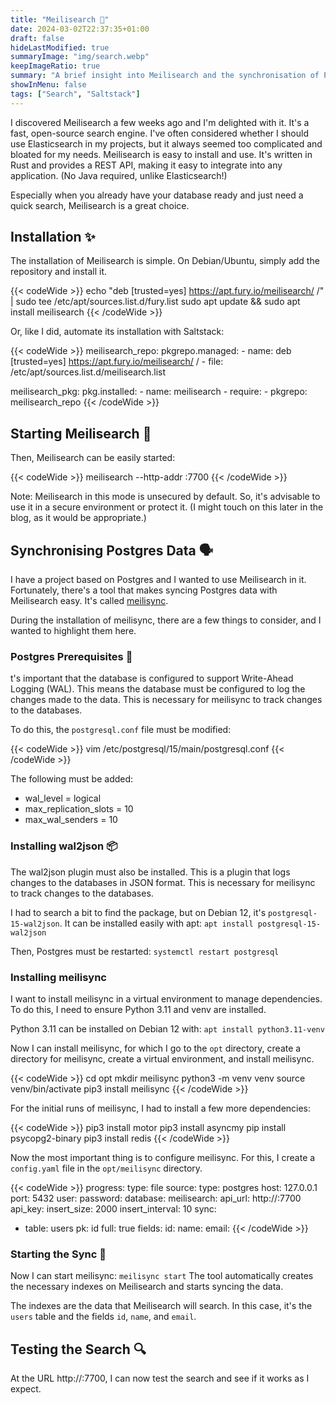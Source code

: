 ```yaml
---
title: "Meilisearch 🔎"
date: 2024-03-02T22:37:35+01:00
draft: false
hideLastModified: true
summaryImage: "img/search.webp"
keepImageRatio: true
summary: "A brief insight into Meilisearch and the synchronisation of Postgres data."
showInMenu: false
tags: ["Search", "Saltstack"]
---
```


I discovered Meilisearch a few weeks ago and I'm delighted with it. It's a fast, open-source search engine. I've often considered whether I should use Elasticsearch in my projects, but it always seemed too complicated and bloated for my needs. Meilisearch is easy to install and use. It's written in Rust and provides a REST API, making it easy to integrate into any application. (No Java required, unlike Elasticsearch!)

Especially when you already have your database ready and just need a quick search, Meilisearch is a great choice.

## Installation ✨

The installation of Meilisearch is simple. On Debian/Ubuntu, simply add the repository and install it.

{{< codeWide >}}
echo "deb [trusted=yes] https://apt.fury.io/meilisearch/ /" | sudo tee /etc/apt/sources.list.d/fury.list
sudo apt update && sudo apt install meilisearch
{{< /codeWide >}}

Or, like I did, automate its installation with Saltstack:

{{< codeWide >}}
meilisearch_repo:
  pkgrepo.managed:
    - name: deb [trusted=yes] https://apt.fury.io/meilisearch/ /
    - file: /etc/apt/sources.list.d/meilisearch.list

meilisearch_pkg:
  pkg.installed:
    - name: meilisearch
    - require:
      - pkgrepo: meilisearch_repo
{{< /codeWide >}}

## Starting Meilisearch 🚀

Then, Meilisearch can be easily started:

{{< codeWide >}}
meilisearch --http-addr <your-ip>:7700
{{< /codeWide >}}

Note: Meilisearch in this mode is unsecured by default. So, it's advisable to use it in a secure environment or protect it. (I might touch on this later in the blog, as it would be appropriate.)

## Synchronising Postgres Data 🗣️
I have a project based on Postgres and I wanted to use Meilisearch in it. Fortunately, there's a tool that makes syncing Postgres data with Meilisearch easy. It's called [meilisync](https://github.com/long2ice/meilisync).

During the installation of meilisync, there are a few things to consider, and I wanted to highlight them here.

### Postgres Prerequisites 🐘
t's important that the database is configured to support Write-Ahead Logging (WAL). This means the database must be configured to log the changes made to the data. This is necessary for meilisync to track changes to the databases.

To do this, the `postgresql.conf` file must be modified:

{{< codeWide >}}
vim /etc/postgresql/15/main/postgresql.conf
{{< /codeWide >}}

The following must be added:
  - wal_level = logical
  - max_replication_slots = 10
  - max_wal_senders = 10

### Installing wal2json 📦
The wal2json plugin must also be installed. This is a plugin that logs changes to the databases in JSON format. This is necessary for meilisync to track changes to the databases.

I had to search a bit to find the package, but on Debian 12, it's `postgresql-15-wal2json`. It can be installed easily with apt: `apt install postgresql-15-wal2json`

Then, Postgres must be restarted: `systemctl restart postgresql`

### Installing meilisync

I want to install meilisync in a virtual environment to manage dependencies. To do this, I need to ensure Python 3.11 and venv are installed.

Python 3.11 can be installed on Debian 12 with: `apt install python3.11-venv`

Now I can install meilisync, for which I go to the `opt` directory, create a directory for meilisync, create a virtual environment, and install meilisync.

{{< codeWide >}}
cd opt
mkdir meilisync
python3 -m venv venv
source venv/bin/activate
pip3 install meilisync
{{< /codeWide >}}

For the initial runs of meilisync, I had to install a few more dependencies:

{{< codeWide >}}
pip3 install motor
pip3 install asyncmy
pip install psycopg2-binary
pip3 install redis
{{< /codeWide >}}

Now the most important thing is to configure meilisync. For this, I create a `config.yaml` file in the `opt/meilisync` directory.

{{< codeWide >}}
progress:
  type: file
source:
  type: postgres
  host: 127.0.0.1
  port: 5432
  user: <your-postgres-user>
  password: <your-postgres-password>
  database: <your-database-name>
meilisearch:
  api_url: http://<meilisearch-url>:7700
  api_key:
  insert_size: 2000
  insert_interval: 10
sync:
  - table: users
    pk: id
    full: true
    fields:
      id:
      name:
      email:
{{< /codeWide >}}

### Starting the Sync 🔄
Now I can start meilisync: `meilisync start`
The tool automatically creates the necessary indexes on Meilisearch and starts syncing the data.

The indexes are the data that Meilisearch will search. In this case, it's the `users` table and the fields `id`, `name`, and `email`.

## Testing the Search 🔍

At the URL http://<meilisearch-url>:7700, I can now test the search and see if it works as I expect.
